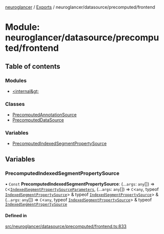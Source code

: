 [neuroglancer](../README.md) / [Exports](../modules.md) / neuroglancer/datasource/precomputed/frontend

# Module: neuroglancer/datasource/precomputed/frontend

## Table of contents

### Modules

- [&lt;internal\&gt;](neuroglancer_datasource_precomputed_frontend._internal_.md)

### Classes

- [PrecomputedAnnotationSource](../classes/neuroglancer_datasource_precomputed_frontend.PrecomputedAnnotationSource.md)
- [PrecomputedDataSource](../classes/neuroglancer_datasource_precomputed_frontend.PrecomputedDataSource.md)

### Variables

- [PrecomputedIndexedSegmentPropertySource](neuroglancer_datasource_precomputed_frontend.md#precomputedindexedsegmentpropertysource)

## Variables

### PrecomputedIndexedSegmentPropertySource

• `Const` **PrecomputedIndexedSegmentPropertySource**: (...`args`: `any`[]) => `C`<[`IndexedSegmentPropertySourceParameters`](../classes/neuroglancer_datasource_precomputed_base.IndexedSegmentPropertySourceParameters.md), (...`args`: `any`[]) => `C`<`any`, typeof [`IndexedSegmentPropertySource`](../classes/neuroglancer_segmentation_display_state_property_map.IndexedSegmentPropertySource.md)\> & typeof [`IndexedSegmentPropertySource`](../classes/neuroglancer_segmentation_display_state_property_map.IndexedSegmentPropertySource.md)\> & (...`args`: `any`[]) => `C`<`any`, typeof [`IndexedSegmentPropertySource`](../classes/neuroglancer_segmentation_display_state_property_map.IndexedSegmentPropertySource.md)\> & typeof [`IndexedSegmentPropertySource`](../classes/neuroglancer_segmentation_display_state_property_map.IndexedSegmentPropertySource.md)

#### Defined in

[src/neuroglancer/datasource/precomputed/frontend.ts:833](https://github.com/ActiveBrainAtlas2/neuroglancer/blob/91617476/src/neuroglancer/datasource/precomputed/frontend.ts#L833)
